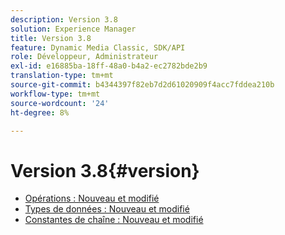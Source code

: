 ```yaml
---
description: Version 3.8
solution: Experience Manager
title: Version 3.8
feature: Dynamic Media Classic, SDK/API
role: Développeur, Administrateur
exl-id: e16885ba-18ff-48a0-b4a2-ec2782bde2b9
translation-type: tm+mt
source-git-commit: b4344397f82eb7d2d61020909f4acc7fddea210b
workflow-type: tm+mt
source-wordcount: '24'
ht-degree: 8%

---
```


# Version 3.8{#version}

* [Opérations : Nouveau et modifié](r-3-8-operations.md)
* [Types de données : Nouveau et modifié](r-3-8-types.md)
* [Constantes de chaîne : Nouveau et modifié](r-3-8-string-constants.md)
